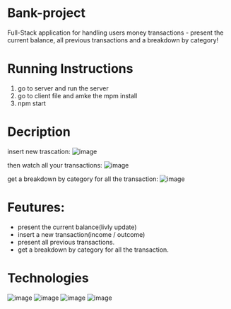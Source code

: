 # Bank-project

 Full-Stack application for handling users money transactions - present the current balance, all previous transactions and a breakdown by category!

# Running Instructions
1. go to server and run the server
2. go to client file and amke the mpm install
3. npm start


# Decription
insert new trascation:
![image](![bank-inserTransaction](https://user-images.githubusercontent.com/70105078/203824700-2d00a107-c2bd-4436-892b-af6ed12282a8.png))

then watch all your transactions:
![image](![bank-transactions](https://user-images.githubusercontent.com/70105078/203824781-aac3431f-829c-49c7-ab25-a9aec8ab192f.png))

get a breakdown by category for all the transaction:
![image](![bank-breakdown](https://user-images.githubusercontent.com/70105078/203824829-a141d201-aebe-4395-8682-847afc63da12.png))

# Feutures:
- present the current balance(livly update)
- insert a new transaction(income / outcome)
- present all previous transactions.
- get a breakdown by category for all the transaction.


# Technologies
![image](https://user-images.githubusercontent.com/70105078/201467752-6abce208-9681-4029-8757-5e7b849c8cd7.png)
![image](https://user-images.githubusercontent.com/70105078/201467773-36247067-2e4a-48bf-ad45-b5089a8c7c46.png)
![image](https://user-images.githubusercontent.com/70105078/201467796-8d87363e-3c9e-48d0-b69e-11f93563a45c.png)
![image](https://user-images.githubusercontent.com/70105078/201467810-3414f503-7749-48db-b42d-c8cda3bfa6e1.png)
